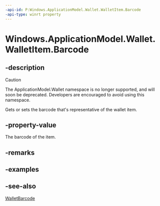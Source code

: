 ```yaml
---
-api-id: P:Windows.ApplicationModel.Wallet.WalletItem.Barcode
-api-type: winrt property
---
```


<!-- Property syntax
public Windows.ApplicationModel.Wallet.WalletBarcode Barcode { get;  set; }
-->

# Windows.ApplicationModel.Wallet.WalletItem.Barcode

## -description
> [!CAUTION]
> The ApplicationModel.Wallet namespace is no longer supported, and will soon be deprecated. Developers are encouraged to avoid using this namespace.

Gets or sets the barcode that's representative of the wallet item.

## -property-value
The barcode of the item.

## -remarks

## -examples

## -see-also
[WalletBarcode](walletbarcode.md)
